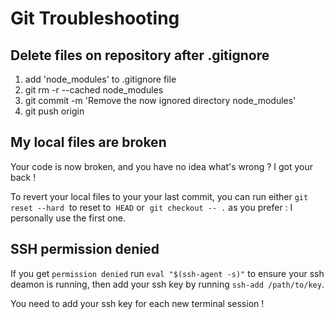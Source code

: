 # Git Troubleshooting

## Delete files on repository after .gitignore

1. add 'node_modules' to .gitignore file
2. git rm -r --cached node_modules
3. git commit -m 'Remove the now ignored directory node_modules'
4. git push origin <branch-name>

## My local files are broken

Your code is now broken, and you have no idea what's wrong ? I got your back !

To revert your local files to your your last commit, you can run either `git reset --hard`  to reset to  `HEAD` or   `git checkout -- .` as you prefer : I personally use the first one. 

## SSH permission denied
If you get `permission denied` run `eval "$(ssh-agent -s)"` to ensure your ssh deamon is running, then add your ssh key by running `ssh-add /path/to/key`.

You need to add your ssh key for each new terminal session !

